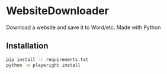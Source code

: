 # WebsiteDownloader
Download a website and save it to Word/etc. Made with Python

## Installation

```bash
pip install -r requirements.txt
python -m playwright install
```
